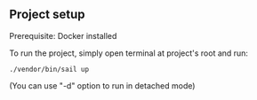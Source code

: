 ## Project setup
Prerequisite: Docker installed

To run the project, simply open terminal at project's root and run:

`./vendor/bin/sail up`

(You can use "-d" option to run in detached mode)